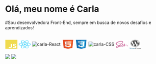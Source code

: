 


# Olá, meu nome é Carla
#Sou desenvolvedora Front-End, sempre em busca de novos desafios e aprendizados!

<div align="center">

</div>
  
  
<div style="display: inline_block"><br>
  <img align="center" alt="carla-js" height="30" width="40" src="https://raw.githubusercontent.com/devicons/devicon/master/icons/javascript/javascript-plain.svg">
  <img align="center" alt="carla-React" height="30" width="40" src="https://raw.githubusercontent.com/devicons/devicon/master/icons/react/react-original.svg">
  <img align="center" alt="carla-React" height="30" width="40" src="https://upload.wikimedia.org/wikipedia/commons/thumb/2/27/PHP-logo.svg/260px-PHP-logo.svg.png">
  <img align="center" alt="carla-HTML" height="30" width="40" src="https://raw.githubusercontent.com/devicons/devicon/master/icons/html5/html5-original.svg">
  <img align="center" alt="carla-CSS" height="30" width="40" src="https://raw.githubusercontent.com/devicons/devicon/master/icons/css3/css3-original.svg">
  <img align="center" alt="carla-CSS" height="30" width="40" src="https://getbootstrap.com.br/docs/4.1/assets/brand/bootstrap-social-logo.png">
  <img align="center" alt="carla-Sass" height="30" width="40" src="https://raw.githubusercontent.com/devicons/devicon/master/icons/sass/sass-original.svg">
  <img align="center" alt="carla-Wordpress" height="30" width="40" src="https://raw.githubusercontent.com/devicons/devicon/master/icons/wordpress/wordpress-original.svg">
 </div>
  

<div style="display: inline_block"><br>
  <a href = "mailto:carla.monalisa.galdino@gmail.com"><img src="https://img.shields.io/badge/-Gmail-%23333?style=for-the-badge&logo=gmail&logoColor=white" target="_blank"></a>
  <a href="https://www.linkedin.com/in/carla-galdino-602976159/" target="_blank"><img src="https://img.shields.io/badge/-LinkedIn-%230077B5?style=for-the-badge&logo=linkedin&logoColor=white" target="_blank"></a> 
 
</div>

<div>

</div>
